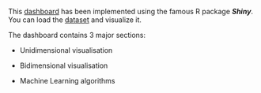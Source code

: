 This <a href="https://aminebenali.shinyapps.io/projet/" target="_blank">dashboard</a> has been implemented using the famous R package ***Shiny***. You can load the <a href="https://github.com/Amine-Benali/Project-works/blob/main/Dashboard%20data.csv" target="_blank">dataset</a> and visualize it.

The dashboard contains 3 major sections:

- Unidimensional visualisation
 
- Bidimensional visualisation

- Machine Learning algorithms 

